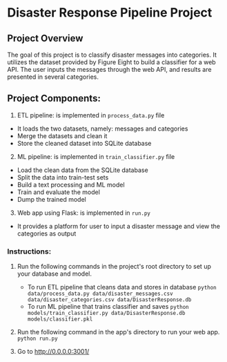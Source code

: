 # Disaster Response Pipeline Project

## Project Overview
The goal of this project is to classify disaster messages into categories. It utilizes the dataset provided by Figure Eight to build a classifier for a web API.  The user inputs the messages through the web API, and results are presented in several categories.
## Project Components:
1. ETL pipeline: is implemented in `process_data.py` file
- It loads the two datasets, namely: messages and categories
- Merge the datasets and clean it
- Store the cleaned dataset into SQLite database

2. ML pipeline: is implemented in `train_classifier.py` file
- Load the clean data from the SQLite database 
- Split the data into train-test sets
- Build a text processing and ML model
- Train and evaluate the model
- Dump the trained model 

3. Web app using Flask: is implemented in `run.py`
- It provides a platform for user to input a disaster message
and view the categories as output

### Instructions:
1. Run the following commands in the project's root directory to set up your database and model.

    - To run ETL pipeline that cleans data and stores in database
        `python data/process_data.py data/disaster_messages.csv data/disaster_categories.csv data/DisasterResponse.db`
    - To run ML pipeline that trains classifier and saves
        `python models/train_classifier.py data/DisasterResponse.db models/classifier.pkl`

2. Run the following command in the app's directory to run your web app.
    `python run.py`

3. Go to http://0.0.0.0:3001/
